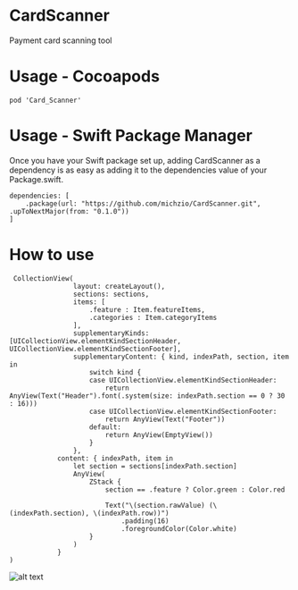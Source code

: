 # CardScanner

Payment card scanning tool 

# Usage - Cocoapods 

```
pod 'Card_Scanner'
```

# Usage - Swift Package Manager

Once you have your Swift package set up, adding CardScanner as a dependency is as easy as adding it to the dependencies value of your Package.swift.

```
dependencies: [
    .package(url: "https://github.com/michzio/CardScanner.git", .upToNextMajor(from: "0.1.0"))
]
```


# How to use 

```
 CollectionView(
                layout: createLayout(),
                sections: sections,
                items: [
                    .feature : Item.featureItems,
                    .categories : Item.categoryItems
                ],
                supplementaryKinds: [UICollectionView.elementKindSectionHeader, UICollectionView.elementKindSectionFooter],
                supplementaryContent: { kind, indexPath, section, item in
                    switch kind {
                    case UICollectionView.elementKindSectionHeader:
                        return AnyView(Text("Header").font(.system(size: indexPath.section == 0 ? 30 : 16)))
                    case UICollectionView.elementKindSectionFooter:
                        return AnyView(Text("Footer"))
                    default:
                        return AnyView(EmptyView())
                    }
                },
            content: { indexPath, item in
                let section = sections[indexPath.section]
                AnyView(
                    ZStack {
                        section == .feature ? Color.green : Color.red

                        Text("\(section.rawValue) (\(indexPath.section), \(indexPath.row))")
                            .padding(16)
                            .foregroundColor(Color.white)
                    }
                )
            }
)
```

![alt text](cardscanner-test.gif)
